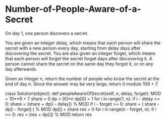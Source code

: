 # Number-of-People-Aware-of-a-Secret

On day 1, one person discovers a secret.

You are given an integer delay, which means that each person will share the secret with a new person every day, starting from delay days after discovering the secret. You are also given an integer forget, which means that each person will forget the secret forget days after discovering it. A person cannot share the secret on the same day they forgot it, or on any day afterwards.

Given an integer n, return the number of people who know the secret at the end of day n. Since the answer may be very large, return it modulo 109 + 7.

class Solution(object):
    def peopleAwareOfSecret(self, n, delay, forget):
        MOD = 10**9 + 7
        share = 0
        dp = [0]*n
        dp[0] = 1
        for i in range(1, n):
            if i - delay >= 0:
                share =  (share + dp[i - delay]) % MOD
            if i - forget >= 0:
                share = ( share - dp[i - forget] ) % MOD
            dp[i] = share
        res = 0
        for i in range(n - forget, n):
            if i >= 0:
              res = (res + dp[i]) % MOD
        return res
